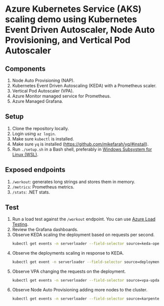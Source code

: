 # Azure Kubernetes Service (AKS) scaling demo using Kubernetes Event Driven Autoscaler, Node Auto Provisioning, and Vertical Pod Autoscaler

## Components

1. Node Auto Provisioning (NAP).
1. Kubernetes Event Driven Autoscaling (KEDA) with a Prometheus scaler.
1. Vertical Pod Autoscaler (VPA).
1. Azure Monitor managed service for Prometheus.
1. Azure Managed Grafana.

## Setup

1. Clone the repository locally.
1. Login using `az login`.
1. Make sure `kubectl` is installed.
1. Make sure `yq` is installed (https://github.com/mikefarah/yq/#install).
1. Run `./setup.sh` in a Bash shell, preferably in [Windows Subsystem for Linux (WSL)](https://learn.microsoft.com/en-us/windows/wsl/install).

## Exposed endpoints

1. `/workout`: generates long strings and stores them in memory.
1. `/metrics`: Prometheus metrics.
1. `/stats`: .NET stats.

## Test

1. Run a load test against the `/workout` endpoint. You can use [Azure Load Testing](https://learn.microsoft.com/en-us/azure/load-testing/quickstart-create-and-run-load-test?tabs=portal).
1. Review the Grafana dashboards.
1. Observe KEDA scaling the deployment based on requests per second.
   ```bash
   kubectl get events -n serverloader --field-selector source=keda-operator -w
   ```
1. Observe the deployments scaling in response to KEDA.
   ```bash
   kubectl get event -n serverloader --field-selector source=deployment-controller  -w
   ```
1. Observe VPA changing the requests on the deployment.
   ```bash
   kubectl get events -n serverloader --field-selector source=vpa-updater -w
   ```
1. Observe Node Auto Provisioning adding more nodes to the cluster.
    ```bash
    kubectl get events -n serverloader --field-selector source=karpenter -w
    ```